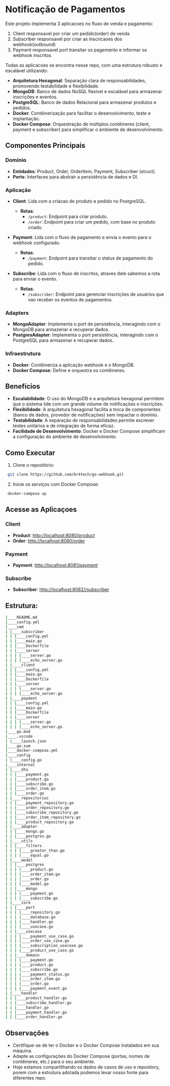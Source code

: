 # Notificação de Pagamentos

Este projeto implementa 3 aplicacoes no fluxo de venda e pagamento:

   1. Client responsavel por criar um pedido(order) de venda
   2. Subscriber responsavel por criar as inscricaoes dos webhook(outbound)
   3. Payment responsavel port transitar os pagemento  e informar os webhook inscritos 
  
  Todas as aplicacoes se encontra nesse repo, com uma estrutura robusto e escalável utilizando:

- **Arquitetura Hexagonal**: Separação clara de responsabilidades, promovendo testabilidade e flexibilidade.
- **MongoDB**: Banco de dados NoSQL flexível e escalável para armazenar inscrições e eventos.
- **PostgreSQL**: Banco de dados Relacional para armazenar produtos e pedidos.
- **Docker**: Contêinerização para facilitar o desenvolvimento, teste e implantação.
- **Docker Compose**: Orquestração de múltiplos contêineres (client, payment e subscriber) para simplificar o ambiente de desenvolvimento.

## Componentes Principais

### Domínio
- **Entidades**: Product, Order, OrderItem, Payment, Subscriber (struct).
- **Ports**: Interfaces para abstrair a persistência de dados e DI.

### Aplicação

- **Client**: Lida com a criacao de produto e pedido no PostgreSQL.
  - **Rotas**:
    - `/product`: Endpoint para criar produto.
    - `/order`: Endpoint para criar um pedido, com base no produto criado.

- **Payment**: Lida com o fluxo de pagamento e envia o evento para o webhook configurado.
  - **Rotas**:
    - `/payment`: Endpoint para transitar o status de pagamento do pedido.

- **Subscribe**: Lida com o fluxo de inscritos, atraves dele sabemos a rota para enviar o evento.
  - **Rotas**:
    - `/subscriber`: Endpoint para gerenciar inscrições de usuários que vao receber os eventos de pagamentos.


### Adapters

- **MongoAdapter**: Implementa o port de persistência, interagindo com o MongoDB para armazenar e recuperar dados.
- **PostgresAdapter**: Implementa o port persistência, interagindo com o PostgreSQL para armazenar e recuperar dados..

### Infraestrutura

- **Docker**: Contêineriza a aplicação webhook e o MongoDB.
- **Docker Compose**: Define e orquestra os contêineres.

## Benefícios

- **Escalabilidade**: O uso do MongoDB e a arquitetura hexagonal permitem que o sistema lide com um grande volume de notificações e inscrições.
- **Flexibilidade**: A arquitetura hexagonal facilita a troca de componentes (banco de dados, provedor de notificações) sem impactar o domínio.
- **Testabilidade**: A separação de responsabilidades permite escrever testes unitários e de integração de forma eficaz.
- **Facilidade de Desenvolvimento**: Docker e Docker Compose simplificam a configuração do ambiente de desenvolvimento.

## Como Executar

   1. Clone o repositório:
   ```bash
    git clone https://github.com/br4tech/go-webhook.git
   ```

   2. Inicie os serviços com Docker Compose:
   ```bash
    docker-compose up
   ```

## Acesse as Aplicaçoes

  ### Client

  - **Product**: [http://localhost:8080/product](product)
  - **Order**: [http://localhost:8080/order](order)

  ### Payment
  
  - **Payment**: [http://localhost:8081/payment](payment)

  ### Subscribe

  - **Subscriber**: [http://localhost:8082//subscriber](subscriber)

## Estrutura:
```bash
|____README.md
|____config.yml
|____cmd
| |____subscriber
| | |____config.yml
| | |____main.go
| | |____Dockerfile
| | |____server
| | | |____server.go
| | | |____echo_server.go
| |____client
| | |____config.yml
| | |____main.go
| | |____Dockerfile
| | |____server
| | | |____server.go
| | | |____echo_server.go
| |____payment
| | |____config.yml
| | |____main.go
| | |____Dockerfile
| | |____server
| | | |____server.go
| | | |____echo_server.go
|____go.mod
|____.vscode
| |____launch.json
|____go.sum
|____docker-compose.yml
|____config
| |____config.go
|____internal
| |____dto
| | |____payment.go
| | |____product.go
| | |____subscribe.go
| | |____order_item.go
| | |____order.go
| |____repositories
| | |____payment_repository.go
| | |____order_repository.go
| | |____subscribe_repository.go
| | |____order_item_repository.go
| | |____product_repository.go
| |____adapter
| | |____mongo.go
| | |____postgres.go
| |____utils
| | |____filters
| | | |____greater_than.go
| | | |____equal.go
| |____model
| | |____postgres
| | | |____product.go
| | | |____order_item.go
| | | |____order.go
| | | |____model.go
| | |____mongo
| | | |____payment.go
| | | |____subscribe.go
| |____core
| | |____port
| | | |____repository.go
| | | |____database.go
| | | |____handler.go
| | | |____usecase.go
| | |____usecase
| | | |____payment_use_case.go
| | | |____order_use_case.go
| | | |____subscription_usecase.go
| | | |____product_use_case.go
| | |____domain
| | | |____payment.go
| | | |____product.go
| | | |____subscribe.go
| | | |____payment_status.go
| | | |____order_item.go
| | | |____order.go
| | | |____payment_event.go
| |____handler
| | |____product_handler.go
| | |____subscribe_handler.go
| | |____handler.go
| | |____payment_handler.go
| | |____order_handler.go
```
## Observações

- Certifique-se de ter o Docker e o Docker Compose instalados em sua máquina.
- Adapte as configurações do Docker Compose (portas, nomes de contêineres, etc.) para o seu ambiente.
- Hoje estamos compartilhando os dados de casos de uso e repository, porem com a estrutura adotada podemos levar nosso fonte para diferentes repo.


